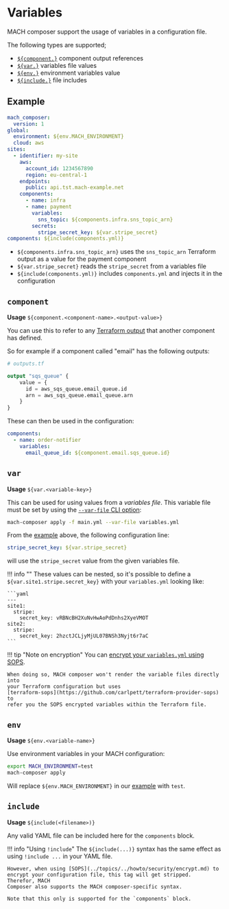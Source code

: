 # Variables

MACH composer support the usage of variables in a configuration file.

The following types are supported;

- [`${component.}`](#component) component output references
- [`${var.}`](#var) variables file values
- [`${env.}`](#env) environment variables value
- [`${include.}`](#include) file includes

## Example

```yaml
mach_composer:
  version: 1
global:
  environment: ${env.MACH_ENVIRONMENT}
  cloud: aws
sites:
  - identifier: my-site
    aws:
      account_id: 1234567890
      region: eu-central-1
    endpoints:
      public: api.tst.mach-example.net
    components:
      - name: infra
      - name: payment
        variables:
          sns_topic: ${components.infra.sns_topic_arn}
        secrets:
          stripe_secret_key: ${var.stripe_secret}
components: ${include(components.yml)}
```

- `${components.infra.sns_topic_arn}` uses the `sns_topic_arn` Terraform output
  as a value for the payment component
- `${var.stripe_secret}` reads the `stripe_secret` from a variables file
- `${include(components.yml)}` includes `components.yml` and injects it in the configuration

## `component`
**Usage** `${component.<component-name>.<output-value>}`

You can use this to refer to any [Terraform output](https://www.terraform.io/docs/language/values/outputs.html) that another component has defined.

So for example if a component called "email" has the following outputs:

```terraform
# outputs.tf

output "sqs_queue" {
    value = {
      id = aws_sqs_queue.email_queue.id
      arn = aws_sqs_queue.email_queue.arn
    }
}
```

These can then be used in the configuration:

```yaml
components:
  - name: order-notifier
    variables:
      email_queue_id: ${component.email.sqs_queue.id}
```

## `var`
**Usage** `${var.<variable-key>}`

This can be used for using values from a *variables file*. This variable file must be set by using the [`--var-file` CLI option](./cli.md#apply):

```bash
mach-composer apply -f main.yml --var-file variables.yml
```

From the [example](#example) above, the following configuration line:
```yaml
stripe_secret_key: ${var.stripe_secret}
```

will use the `stripe_secret` value from the given variables file.

!!! info ""
    These values can be nested, so it's possible to define a
    `${var.site1.stripe.secret_key}` with your `variables.yml` looking like:

    ```yaml
    ---
    site1:
      stripe:
        secret_key: vRBNcBH2XuNvHwAoPdDnhs2XyeVMOT
    site2:
      stripe:
        secret_key: 2hzctJCLjyMjUL07BNSh3Nyjt6r7aC
    ```

!!! tip "Note on encryption"
    You can [encrypt your `variables.yml` using SOPS](../howto/security/encrypt.md#encrypted-variables).

    When doing so, MACH composer won't render the variable files directly into
    your Terraform configuration but uses
    [terraform-sops](https://github.com/carlpett/terraform-provider-sops) to
    refer you the SOPS encrypted variables within the Terraform file.

## `env`
**Usage** `${env.<variable-name>}`

Use environment variables in your MACH configuration:

```bash
export MACH_ENVIRONMENT=test
mach-composer apply
```

Will replace `${env.MACH_ENVIRONMENT}` in our [example](#example) with `test`.

## `include`
**Usage** `${include(<filename>)}`

Any valid YAML file can be included here for the `components` block.

!!! info "Using `!include`"
    The `${include(...)}` syntax has the same effect as using `!include ...` in your YAML file.

    However, when using [SOPS](../topics/../howto/security/encrypt.md) to
    encrypt your configuration file, this tag will get stripped.  Therefor, MACH
    Composer also supports the MACH composer-specific syntax.

    Note that this only is supported for the `components` block.

